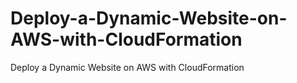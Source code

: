 # Deploy-a-Dynamic-Website-on-AWS-with-CloudFormation
Deploy a Dynamic Website on AWS with CloudFormation
